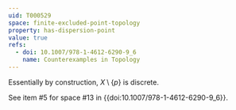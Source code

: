 ```yaml
---
uid: T000529
space: finite-excluded-point-topology
property: has-dispersion-point
value: true
refs:
  - doi: 10.1007/978-1-4612-6290-9_6
    name: Counterexamples in Topology
---
```

Essentially by construction, $X \setminus \{p\}$ is discrete.

See item #5 for space #13 in {{doi:10.1007/978-1-4612-6290-9_6}}.
